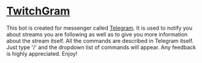 # [TwitchGram](http://www.t.me/twichatbot)
This bot is created for messenger called [Telegram](http://www.telegram.me/).
It is used to notify you about streams you are following as well as to give you more
information about the stream itself. All the commands are described in Telegram itself.
Just type '/' and the dropdown list of commands will appear. 
Any feedback is highly appreciated.
Enjoy!
